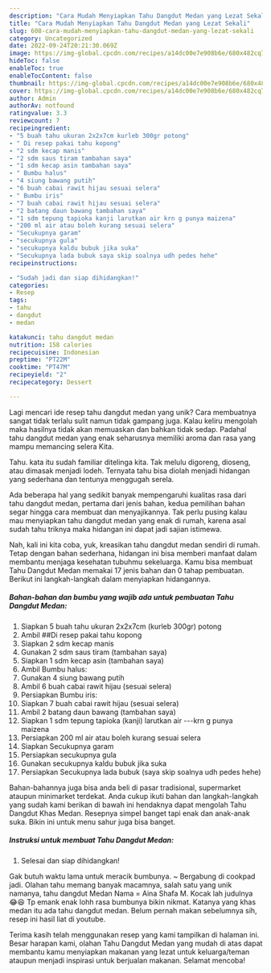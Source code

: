 ```yaml
---
description: "Cara Mudah Menyiapkan Tahu Dangdut Medan yang Lezat Sekali"
title: "Cara Mudah Menyiapkan Tahu Dangdut Medan yang Lezat Sekali"
slug: 608-cara-mudah-menyiapkan-tahu-dangdut-medan-yang-lezat-sekali
category: Uncategorized
date: 2022-09-24T20:21:30.069Z
image: https://img-global.cpcdn.com/recipes/a14dc00e7e908b6e/680x482cq70/tahu-dangdut-medan-foto-resep-utama.jpg
hideToc: false
enableToc: true
enableTocContent: false
thumbnail: https://img-global.cpcdn.com/recipes/a14dc00e7e908b6e/680x482cq70/tahu-dangdut-medan-foto-resep-utama.jpg
cover: https://img-global.cpcdn.com/recipes/a14dc00e7e908b6e/680x482cq70/tahu-dangdut-medan-foto-resep-utama.jpg
author: Admin
authorAv: notfound
ratingvalue: 3.3
reviewcount: 7
recipeingredient:
- "5 buah tahu ukuran 2x2x7cm kurleb 300gr potong"
- " Di resep pakai tahu kopong"
- "2 sdm kecap manis"
- "2 sdm saus tiram tambahan saya"
- "1 sdm kecap asin tambahan saya"
- " Bumbu halus"
- "4 siung bawang putih"
- "6 buah cabai rawit hijau sesuai selera"
- " Bumbu iris"
- "7 buah cabai rawit hijau sesuai selera"
- "2 batang daun bawang tambahan saya"
- "1 sdm tepung tapioka kanji larutkan air krn g punya maizena"
- "200 ml air atau boleh kurang sesuai selera"
- "Secukupnya garam"
- "secukupnya gula"
- "secukupnya kaldu bubuk jika suka"
- "Secukupnya lada bubuk saya skip soalnya udh pedes hehe"
recipeinstructions:

- "Sudah jadi dan siap dihidangkan!"
categories:
- Resep
tags:
- tahu
- dangdut
- medan

katakunci: tahu dangdut medan 
nutrition: 158 calories
recipecuisine: Indonesian
preptime: "PT22M"
cooktime: "PT47M"
recipeyield: "2"
recipecategory: Dessert

---
```





Lagi mencari ide resep tahu dangdut medan yang unik? Cara membuatnya sangat tidak terlalu sulit namun tidak gampang juga. Kalau keliru mengolah maka hasilnya tidak akan memuaskan dan bahkan tidak sedap. Padahal tahu dangdut medan yang enak seharusnya memiliki aroma dan rasa yang mampu memancing selera Kita.





Tahu. kata itu sudah familiar ditelinga kita. Tak melulu digoreng, dioseng, atau dimasak menjadi lodeh. Ternyata tahu bisa diolah menjadi hidangan yang sederhana dan tentunya menggugah serela.

Ada beberapa hal yang sedikit banyak mempengaruhi kualitas rasa dari tahu dangdut medan, pertama dari jenis bahan, kedua pemilihan bahan segar hingga cara membuat dan menyajikannya. Tak perlu pusing kalau mau menyiapkan tahu dangdut medan yang enak di rumah, karena asal sudah tahu triknya maka hidangan ini dapat jadi sajian istimewa.






Nah, kali ini kita coba, yuk, kreasikan tahu dangdut medan sendiri di rumah. Tetap dengan bahan sederhana, hidangan ini bisa memberi manfaat dalam membantu menjaga kesehatan tubuhmu sekeluarga. Kamu bisa membuat Tahu Dangdut Medan memakai 17 jenis bahan dan 0 tahap pembuatan. Berikut ini langkah-langkah dalam menyiapkan hidangannya.

<!--inarticleads1-->

##### Bahan-bahan dan bumbu yang wajib ada untuk pembuatan Tahu Dangdut Medan:

1. Siapkan 5 buah tahu ukuran 2x2x7cm (kurleb 300gr) potong
1. Ambil  ##Di resep pakai tahu kopong
1. Siapkan 2 sdm kecap manis
1. Gunakan 2 sdm saus tiram (tambahan saya)
1. Siapkan 1 sdm kecap asin (tambahan saya)
1. Ambil  Bumbu halus:
1. Gunakan 4 siung bawang putih
1. Ambil 6 buah cabai rawit hijau (sesuai selera)
1. Persiapkan  Bumbu iris:
1. Siapkan 7 buah cabai rawit hijau (sesuai selera)
1. Ambil 2 batang daun bawang (tambahan saya)
1. Siapkan 1 sdm tepung tapioka (kanji) larutkan air ---krn g punya maizena
1. Persiapkan 200 ml air atau boleh kurang sesuai selera
1. Siapkan Secukupnya garam
1. Persiapkan secukupnya gula
1. Gunakan secukupnya kaldu bubuk jika suka
1. Persiapkan Secukupnya lada bubuk (saya skip soalnya udh pedes hehe)


Bahan-bahannya juga bisa anda beli di pasar tradisional, supermarket ataupun minimarket terdekat. Anda cukup ikuti bahan dan langkah-langkah yang sudah kami berikan di bawah ini hendaknya dapat mengolah Tahu Dangdut Khas Medan. Resepnya simpel banget tapi enak dan anak-anak suka. Bikin ini untuk menu sahur juga bisa banget. 

<!--inarticleads2-->

##### Instruksi untuk membuat Tahu Dangdut Medan:


1. Selesai dan siap dihidangkan!

Gak butuh waktu lama untuk meracik bumbunya. ~ Bergabung di cookpad jadi. Olahan tahu memang banyak macamnya, salah satu yang unik namanya, tahu dangdut Medan Nama = Aina Shafa M. Kocak lah judulnya 😂😆 Tp emank enak lohh rasa bumbunya bikin nikmat. Katanya yang khas medan itu ada tahu dangdut medan. Belum pernah makan sebelumnya sih, resep ini hasil liat di youtube. 

Terima kasih telah menggunakan resep yang kami tampilkan di halaman ini. Besar harapan kami, olahan Tahu Dangdut Medan yang mudah di atas dapat membantu kamu menyiapkan makanan yang lezat untuk keluarga/teman ataupun menjadi inspirasi untuk berjualan makanan. Selamat mencoba!
